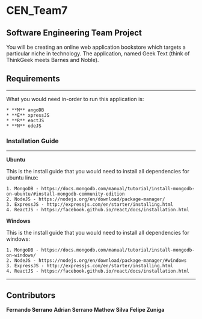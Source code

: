 # CEN_Team7
## Software Engineering Team Project

You will be creating an online web application bookstore which targets a particular niche in technology. The application, named Geek Text  (think of ThinkGeek meets Barnes and Noble).

## Requirements

---

What you would need in-order to run this application is:

    * **M** angoDB
    * **E** xpressJS
    * **R** eactJS
    * **N** odeJS

### Installation Guide

---

**Ubuntu**

This is the install guide that you would need to install all dependencies for ubuntu linux:

    1. MongoDB - https://docs.mongodb.com/manual/tutorial/install-mongodb-on-ubuntu/#install-mongodb-community-edition
    2. NodeJS - https://nodejs.org/en/download/package-manager/
    3. ExpressJS - http://expressjs.com/en/starter/installing.html
    4. ReactJS - https://facebook.github.io/react/docs/installation.html

**Windows**

This is the install guide that you would need to install all dependencies for windows:

    1. MongoDB - https://docs.mongodb.com/manual/tutorial/install-mongodb-on-windows/
    2. NodeJS - https://nodejs.org/en/download/package-manager/#windows
    3. ExpressJS - http://expressjs.com/en/starter/installing.html
    4. ReactJS - https://facebook.github.io/react/docs/installation.html


---
## Contributors

**Fernando Serrano**
**Adrian Serrano**
**Mathew Silva**
**Felipe Zuniga**
